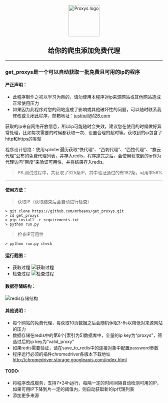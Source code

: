 <p align="center">
    <img width="100" src="https://project-icons.oss-cn-shanghai.aliyuncs.com/p.png" alt="Proxys logo">
</p>
<h2 align="center">给你的爬虫添加免费代理</h2>
<hr />

### get_proxys是一个可以自动获取一批免费且可用的ip的程序

#### 严正声明：
* 此程序制作之初以学习为目的，请勿使用本程序对ip来源网站或其他网站造成正常使用压力
* 如果因为此程序对您的网站造成了影响或其他破坏性的问题，可以随时联系我修改或关闭此程序，邮箱地址：<justnull@126.com>

获取的ip来自网络开放信息，所以ip可能随时会失效，建议您在使用的时候做好异常处理，比如每次需要的时候都获取一次、设置合理的超时等。获取到的ip包含了http和https的类型

程序设计思路：使用splinter遍历获取“快代理”、“西刺代理”、“西拉代理”、“旗云代理”公布的免费代理列表，并存入redis，程序跑完之后，会使用获取到的ip作为代理访问“百度”来验证可用性，并将结果存入redis。

> PS:测试过程中，共获取了325条IP，其中验证通过的有182条，可用率56%

<hr />

#### 使用方法：
> 获取IP（获取结束后会自动进行检查）
```
> git clone https://github.com/mrbeans/get_proxys.git
> cd get_proxys
> pip install -r requirements.txt
> python run.py
```
> 检查IP可用性
```
> python run.py check
```

#### 运行截图：
* 获取过程
![获取过程](https://project-imgs.oss-cn-shanghai.aliyuncs.com/%E8%BE%93%E5%87%BA2.png)
* 检查过程
![检查过程](https://project-imgs.oss-cn-shanghai.aliyuncs.com/check2.png)

#### 数据存储结构：
![redis存储结构](https://project-imgs.oss-cn-shanghai.aliyuncs.com/proxys.png)

#### 其他说明：
* 每个网站的免费代理，每获取10页数据之后会随机休眠3-8s以降低对来源网站的压力
* 数据存储在redis中的第6个[索引为5]数据库中，全量的ip key为“proxys”，筛选过后的ip key为“valid_proxy”
* 如果redis需要验证，请在save_to_redis中的连接对象中配置password参数
* 程序运行必须的插件chromedriver各版本下载地址 http://chromedriver.storage.googleapis.com/index.html

#### TODO:
* 将程序改成服务，支持7*24h运行，每隔一定的时间间隔自动检测可用的IP，如果可用IP下降到片一定的阈值内，则自动获取新的ip代理列表
* 添加更多来源
